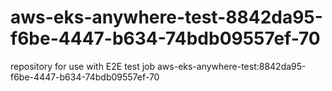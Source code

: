 # aws-eks-anywhere-test-8842da95-f6be-4447-b634-74bdb09557ef-70
repository for use with E2E test job aws-eks-anywhere-test:8842da95-f6be-4447-b634-74bdb09557ef-70

